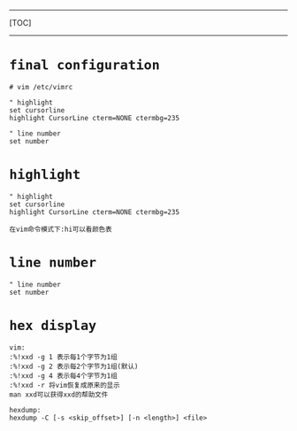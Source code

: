 ***
[TOC]
***

# `final configuration`

```
# vim /etc/vimrc

" highlight
set cursorline
highlight CursorLine cterm=NONE ctermbg=235

" line number
set number
```



# `highlight`

```
" highlight
set cursorline
highlight CursorLine cterm=NONE ctermbg=235

在vim命令模式下:hi可以看颜色表
```

# `line number`

```
" line number
set number
```

# `hex display`

```
vim:
:%!xxd -g 1 表示每1个字节为1组
:%!xxd -g 2 表示每2个字节为1组(默认)
:%!xxd -g 4 表示每4个字节为1组
:%!xxd -r 将vim恢复成原来的显示
man xxd可以获得xxd的帮助文件

hexdump:
hexdump -C [-s <skip_offset>] [-n <length>] <file>
```

